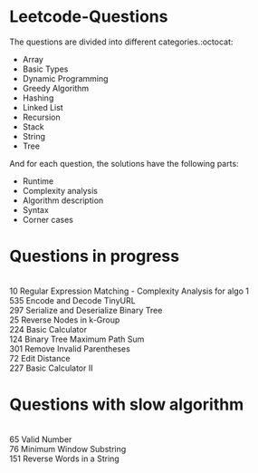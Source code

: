 # Leetcode-Questions

The questions are divided into different categories.:octocat: 
- Array
- Basic Types
- Dynamic Programming
- Greedy Algorithm
- Hashing 
- Linked List
- Recursion
- Stack
- String
- Tree

And for each question, the solutions have the following parts:

- Runtime
- Complexity analysis
- Algorithm description
- Syntax 
- Corner cases

# Questions in progress
<br/> 10	Regular Expression Matching  - Complexity Analysis for algo 1
<br/> 535	Encode and Decode TinyURL
<br/> 297	Serialize and Deserialize Binary Tree
<br/> 25	Reverse Nodes in k-Group
<br/> 224	Basic Calculator
<br/> 124	Binary Tree Maximum Path Sum
<br/> 301	Remove Invalid Parentheses
<br/> 72	Edit Distance
<br/> 227	Basic Calculator II

# Questions with slow algorithm
<br/> 65	Valid Number
<br/> 76	Minimum Window Substring
<br/> 151	Reverse Words in a String

